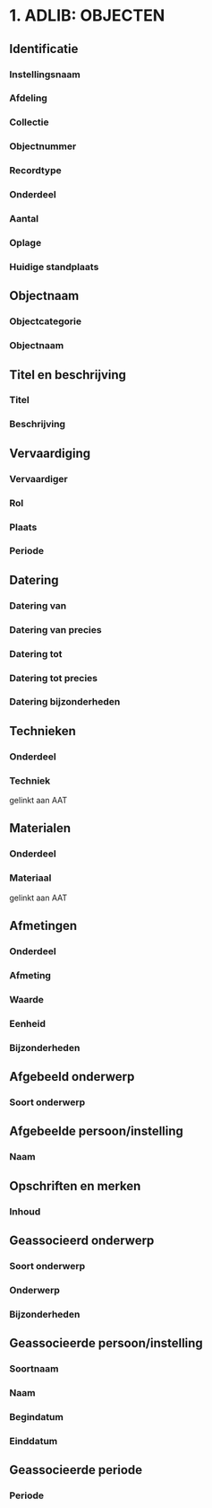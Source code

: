 # 1. ADLIB: OBJECTEN

## Identificatie

### Instellingsnaam

### Afdeling

### Collectie

### Objectnummer

### Recordtype

### Onderdeel

### Aantal

### Oplage

### Huidige standplaats

## Objectnaam

### Objectcategorie

### Objectnaam

## Titel en beschrijving

### Titel

### Beschrijving

## Vervaardiging

### Vervaardiger

### Rol

### Plaats

### Periode

## Datering

### Datering van

### Datering van precies 

### Datering tot

### Datering tot precies

### Datering bijzonderheden

## Technieken

### Onderdeel

### Techniek

gelinkt aan AAT

## Materialen

### Onderdeel

### Materiaal

gelinkt aan AAT

## Afmetingen

### Onderdeel

### Afmeting

### Waarde

### Eenheid

### Bijzonderheden

## Afgebeeld onderwerp

### Soort onderwerp

## Afgebeelde persoon/instelling

### Naam

## Opschriften en merken

### Inhoud

## Geassocieerd onderwerp

### Soort onderwerp

### Onderwerp

### Bijzonderheden

## Geassocieerde persoon/instelling

### Soortnaam

### Naam

### Begindatum

### Einddatum

## Geassocieerde periode

### Periode













